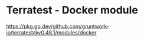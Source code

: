 # Terratest - Docker module


https://pkg.go.dev/github.com/gruntwork-io/terratest@v0.48.1/modules/docker
